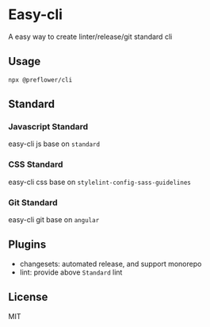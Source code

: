 # Easy-cli
A easy way to create linter/release/git standard cli

## Usage
```
npx @preflower/cli
```

## Standard

### Javascript Standard
easy-cli js base on `standard`

### CSS Standard
easy-cli css base on `stylelint-config-sass-guidelines`

### Git Standard
easy-cli git base on `angular`

## Plugins
- changesets: automated release, and support monorepo
- lint: provide above `Standard` lint

## License
MIT
